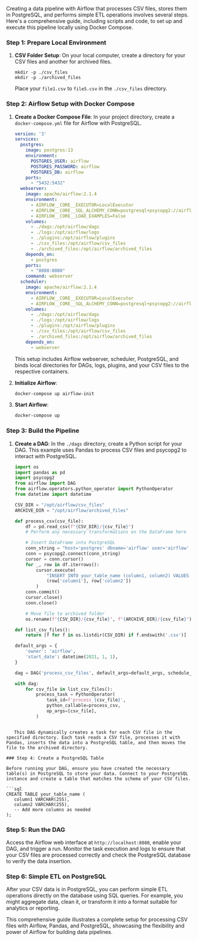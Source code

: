 Creating a data pipeline with Airflow that processes CSV files, stores them in PostgreSQL, and performs simple ETL operations involves several steps. Here's a comprehensive guide, including scripts and code, to set up and execute this pipeline locally using Docker Compose.

### Step 1: Prepare Local Environment

1. **CSV Folder Setup**: On your local computer, create a directory for your CSV files and another for archived files.

    ```
    mkdir -p ./csv_files
    mkdir -p ./archived_files
    ```

    Place your `file1.csv` to `file5.csv` in the `./csv_files` directory.

### Step 2: Airflow Setup with Docker Compose

1. **Create a Docker Compose File**: In your project directory, create a `docker-compose.yml` file for Airflow with PostgreSQL.

    ```yaml
    version: '3'
    services:
      postgres:
        image: postgres:13
        environment:
          POSTGRES_USER: airflow
          POSTGRES_PASSWORD: airflow
          POSTGRES_DB: airflow
        ports:
          - "5432:5432"
      webserver:
        image: apache/airflow:2.1.4
        environment:
          - AIRFLOW__CORE__EXECUTOR=LocalExecutor
          - AIRFLOW__CORE__SQL_ALCHEMY_CONN=postgresql+psycopg2://airflow:airflow@postgres/airflow
          - AIRFLOW__CORE__LOAD_EXAMPLES=False
        volumes:
          - ./dags:/opt/airflow/dags
          - ./logs:/opt/airflow/logs
          - ./plugins:/opt/airflow/plugins
          - ./csv_files:/opt/airflow/csv_files
          - ./archived_files:/opt/airflow/archived_files
        depends_on:
          - postgres
        ports:
          - "8080:8080"
        command: webserver
      scheduler:
        image: apache/airflow:2.1.4
        environment:
          - AIRFLOW__CORE__EXECUTOR=LocalExecutor
          - AIRFLOW__CORE__SQL_ALCHEMY_CONN=postgresql+psycopg2://airflow:airflow@postgres/airflow
        volumes:
          - ./dags:/opt/airflow/dags
          - ./logs:/opt/airflow/logs
          - ./plugins:/opt/airflow/plugins
          - ./csv_files:/opt/airflow/csv_files
          - ./archived_files:/opt/airflow/archived_files
        depends_on:
          - webserver
    ```

    This setup includes Airflow webserver, scheduler, PostgreSQL, and binds local directories for DAGs, logs, plugins, and your CSV files to the respective containers.

2. **Initialize Airflow**:

    ```sh
    docker-compose up airflow-init
    ```

3. **Start Airflow**:

    ```sh
    docker-compose up
    ```

### Step 3: Build the Pipeline

1. **Create a DAG**: In the `./dags` directory, create a Python script for your DAG. This example uses Pandas to process CSV files and psycopg2 to interact with PostgreSQL.

    ```python
    import os
    import pandas as pd
    import psycopg2
    from airflow import DAG
    from airflow.operators.python_operator import PythonOperator
    from datetime import datetime

    CSV_DIR = "/opt/airflow/csv_files"
    ARCHIVE_DIR = "/opt/airflow/archived_files"

    def process_csv(csv_file):
        df = pd.read_csv(f"{CSV_DIR}/{csv_file}")
        # Perform any necessary transformations on the DataFrame here

        # Insert DataFrame into PostgreSQL
        conn_string = "host='postgres' dbname='airflow' user='airflow' password='airflow'"
        conn = psycopg2.connect(conn_string)
        cursor = conn.cursor()
        for _, row in df.iterrows():
            cursor.execute(
                "INSERT INTO your_table_name (column1, column2) VALUES (%s, %s)",
                (row['column1'], row['column2'])
            )
        conn.commit()
        cursor.close()
        conn.close()

        # Move file to archived folder
        os.rename(f"{CSV_DIR}/{csv_file}", f"{ARCHIVE_DIR}/{csv_file}")

    def list_csv_files():
        return [f for f in os.listdir(CSV_DIR) if f.endswith('.csv')]

    default_args = {
        'owner': 'airflow',
        'start_date': datetime(2021, 1, 1),
    }

    dag = DAG('process_csv_files', default_args=default_args, schedule_interval='@daily')

    with dag:
        for csv_file in list_csv_files():
            process_task = PythonOperator(
                task_id=f'process_{csv_file}',
                python_callable=process_csv,
                op_args=[csv_file],
            )
   

 ```

    This DAG dynamically creates a task for each CSV file in the specified directory. Each task reads a CSV file, processes it with Pandas, inserts the data into a PostgreSQL table, and then moves the file to the archived directory.

### Step 4: Create a PostgreSQL Table

Before running your DAG, ensure you have created the necessary table(s) in PostgreSQL to store your data. Connect to your PostgreSQL instance and create a table that matches the schema of your CSV files.

```sql
CREATE TABLE your_table_name (
    column1 VARCHAR(255),
    column2 VARCHAR(255),
    -- Add more columns as needed
);
```

### Step 5: Run the DAG

Access the Airflow web interface at `http://localhost:8080`, enable your DAG, and trigger a run. Monitor the task execution and logs to ensure that your CSV files are processed correctly and check the PostgreSQL database to verify the data insertion.

### Step 6: Simple ETL on PostgreSQL

After your CSV data is in PostgreSQL, you can perform simple ETL operations directly on the database using SQL queries. For example, you might aggregate data, clean it, or transform it into a format suitable for analytics or reporting.

This comprehensive guide illustrates a complete setup for processing CSV files with Airflow, Pandas, and PostgreSQL, showcasing the flexibility and power of Airflow for building data pipelines.